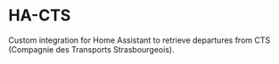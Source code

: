 # HA-CTS
Custom integration for Home Assistant to retrieve departures from CTS (Compagnie des Transports Strasbourgeois).

